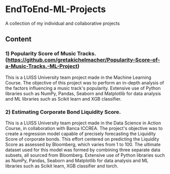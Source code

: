 # EndToEnd-ML-Projects
A collection of my individual and collaborative projects


## Content

### 1) **Popularity Score of Music Tracks**. (https://github.com/gretakichelmacher/Popularity-Score-of-a-Music-Tracks.-ML-Project) 
   This is a LUISS University team project made in the Machine Learning Course. The objective of this project was to perform an in-depth analysis of the factors influencing a music track's popularity. Extensive use of Python libraries such as NumPy, Pandas, Seaborn and Matplotlib for data analysis and ML libraries such as Scikit learn and XGB classifier.

### 2) **Estimating Corporate Bond Liquidity Score**.
This is a LUISS University team project made in the Data Science in Action Course, in collaboration with Banca ICCREA. The project's objective was to create a regression model capable of precisely forecasting the Liquidity Score of corporate bonds. This effort centered on predicting the Liquidity Score as assessed by Bloomberg, which varies from 1 to 100. The ultimate dataset used for this model was formed by combining three separate data subsets, all sourced from Bloomberg. Extensive use of Python libraries such as NumPy, Pandas, Seaborn and Matplotlib for data analysis and ML libraries such as Scikit learn, XGB classifier and torch.
